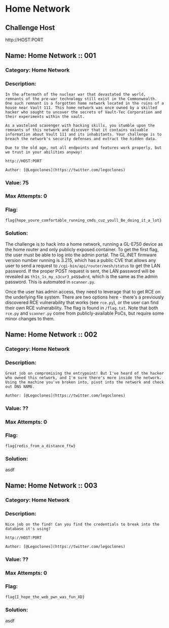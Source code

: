 # Home Network

## Challenge Host
http://HOST:PORT

## Name: Home Network :: 001
### Category: Home Network
### Description:
```
In the aftermath of the nuclear war that devastated the world, remnants of the pre-war technology still exist in the Commonwealth. One such remnant is a forgotten home network located in the ruins of a house near Vault 111. This home network was once owned by a skilled hacker who sought to uncover the secrets of Vault-Tec Corporation and their experiments within the vault.

As a wasteland scavenger with hacking skills, you stumble upon the remnants of this network and discover that it contains valuable information about Vault 111 and its inhabitants. Your challenge is to breach the network's security defenses and extract the hidden data.

Due to the old age, not all endpoints and features work properly, but we trust in your abilities anyway!

http://HOST:PORT

Author: [@Legoclones](https://twitter.com/legoclones)
```

### Value: 75

### Max Attempts: 0

### Flag:
`flag{hope_youre_comfortable_running_cmds_cuz_youll_Be_doing_it_a_lot}`

### Solution:
The challenge is to hack into a home network, running a GL-E750 device as the home router and only publicly exposed container. To get the first flag, the user must be able to log into the admin portal. The GL.iNET firmware version number running is 3.215, which has a public CVE that allows any user to send a request to `/cgi-bin/api/router/mesh/status` to get the LAN password. If the proper POST request is sent, the LAN password will be revealed as `th1s_1s_my_s3cur3_p4$$w0rd`, which is the same as the admin password. This is automated in `scanner.py`. 

Once the user has admin access, they need to leverage that to get RCE on the underlying file system. There are two options here - there's a previously discovered RCE vulnerability that works (see `rce.py`), or the user can find their own RCE vulnerability. The flag is found in `/flag.txt`. Note that both `rce.py` and `scanner.py` come from publicly-available PoCs, but require some minor changes to them.




## Name: Home Network :: 002
### Category: Home Network
### Description:
```
Great job on compromising the entrypoint! But I've heard of the hacker who owned this network, and I'm sure there's more inside the network. Using the machine you've broken into, pivot into the network and check out DNS NAME.

Author: [@Legoclones](https://twitter.com/legoclones)
```

### Value: ??

### Max Attempts: 0

### Flag:
`flag{redis_from_a_distance_ftw}`

### Solution:
asdf




## Name: Home Network :: 003
### Category: Home Network
### Description:
```
Nice job on the find! Can you find the credentials to break into the database it's using?

http://HOST:PORT

Author: [@Legoclones](https://twitter.com/legoclones)
```

### Value: ??

### Max Attempts: 0

### Flag:
`flag{I_hope_the_web_pwn_was_fun_XD}`

### Solution:
asdf